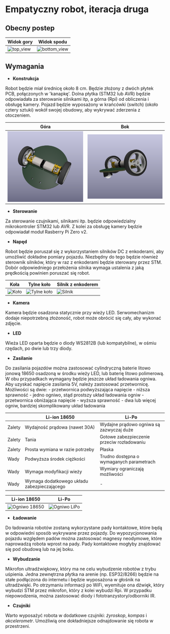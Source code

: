 # Empatyczny robot, iteracja druga

## Obecny postep
Widok gory | Widok spodu
-- | --
![top_view](https://kpierzynski.github.io/MiniEmpathiaBot/top_view.png) | ![bottom_view](https://kpierzynski.github.io/MiniEmpathiaBot/bottom_view.png)

## Wymagania
- **Konstrukcja**

Robot będzie miał średnicę około 8 cm. Będzie złożony z dwóch płytek PCB, połączonych w 'kanapkę'. Dolna płytka (STM32 lub AVR) będzie odpowiadała za sterowanie silnikami itp, a górna (Rpi) od obliczenia i obsługę kamery.
Pojazd będzie wyposażony w krańcówki (switch) (około cztery sztuki) wokół swojej obudowy, aby wykrywać zderzenia z otoczeniem.

| Góra | Bok |
| -------- | -------- |
| ![Góra](./images/visualisation_1.png) | ![Bok](./images/visualisation_2.png) |

- **Sterowanie**

Za sterowanie czujnikami, silnikami itp. będzie odpowiedzialny mikrokontroler STM32 lub AVR. Z kolei za obsługę kamery będzie odpowiadał moduł Rasberry Pi Zero v2.

- **Napęd**

Robot będzie poruszał się z wykorzystaniem silników DC z enkoderami, aby umożliwić dokładne pomiary pojazdu. Niezbędny do tego będzie również sterownik silników, który w raz z enkoderami będzie sterowany przez STM. Dobór odpowiedniego przełożenia silnika wymaga ustalenia z jaką prędkością powinien poruszać się robot.

| Koła | Tylne koło | Silnik z enkoderem |
| -------- | -------- | -------- |
| ![Koło](https://encrypted-tbn1.gstatic.com/shopping?q=tbn:ANd9GcSUp6mGs-iCtDkQpemEjEq1Jl35-YKetpdcendzWMH9eVRLjXiS50TK4wUbikKr-jl2AhQ184Erd3O-CO7vkvXWsPYrM6P2heWlLPOQQmikmpkiAZGQldgo&usqp=CAE) | ![Tylne koło](https://kamami.pl/8025-large_default/pololu-ball-caster-plastikowa-kulka-podporowa-38-950.jpg) | ![Silnik](https://a.pololu-files.com/picture/0J10611.1200.jpg?c5604fe587296f96f06195d3fa81426c) |

- **Kamera**

Kamera będzie osadzona statycznie przy wieży LED. Serwomechanizm dodaje niepotrzebną złożoność, robot może obrócić się cały, aby wykonać zdjęcie.

- **LED**

Wieża LED oparta będzie o diody WS2812B (lub kompatybilne), w ośmiu rzędach, po dwie lub trzy diody.

- **Zasilanie**

Do zasilania pojazdów można zastosować cylindryczną baterie litowo jonową 18650 osadzoną w środku wieży LED, lub baterię litowo polimerową. W obu przypadkach wymagany będzie jeszcze układ ładowania ogniwa.
Aby uzyskać napięcie zasilania 5V, należy zastosować przetwornicę. Możliwości są dwie: 
    - przetwornica podwyższająca napięcie
        - niższa sprawność
        - jedno ogniwo, stąd prostszy układ ładowania ogniw
    - przetwornica obniżająca napięcie
        - wyższa sprawność
        - dwa lub więcej ogniw, bardziej skomplikowany układ ładowania

| | Li-ion 18650 | Li-Po |
| -------- | -------- | -------- |
| Zalety   | Wydajność prądowa (nawet 30A) | Wydajne prądowo ogniwa są zazwyczaj duże |
| Zalety   | Tania | Gotowe zabezpieczenie przeciw rozładowaniu |
| Zalety   | Prosta wymiana w razie potrzeby | Płaska |
| Wady     | Podwyższa środek ciężkości | Trudno dostępna o wymaganych parametrach |
| Wady     | Wymaga modyfikacji wieży | Wymiary ograniczają możliwości |
| Wady     | Wymaga dodatkowego układu zabezpieczającego | - |

| Li-ion 18650 | Li-Po |
| -------- | -------- |
| ![Ogniwo 18650](https://botland.com.pl/img/art/inne/06463_1.jpg) | ![Ogniwo LiPo](https://balticad.eu/zdjecia/produkt/1533/2546/600x600/3/akumulator_li_po_3_7v_250mah_5x20x30mm_7724.jpg) |

- **Ładowanie**

Do ładowania robotów zostaną wykorzystane pady kontaktowe, które będą w odpowiedni sposób wykrywane przez pojazdy. Do wypozycjonowania pojazdu względem padów można zastosować magnesy neodymowe, które naprowadzą robota wprost na pady. Pady kontaktowe mogłyby znajdować się pod obudową lub na jej boku.

- **Wybudzanie**

Mikrofon ultradźwiękowy, który ma ne celu wybudzenie robotów z trybu uśpienia. Jedna zewnętrzna płytka na arenie (np. ESP32/8266) będzie na stałe podłączona do internetu i będzie wyposażona w głośnik na ultradźwięki. Po otrzymaniu informacji po WiFi, wyemituje ona dźwięk, który wybudzi STM przez mikrofon, który z kolei wybudzi Rpi.
W przypadku niepowodzenia, można zastosować diody i fototranzystory/odborniki IR. 

- **Czujniki**

Warto wyposażyć robota w dodatkowe czujniki: *żyroskop*, *kompas* i *akcelerometr*. Umożliwią one dokładniejsze odnajdowanie się robota w przestrzeni.

